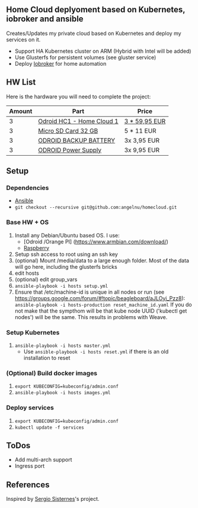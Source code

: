 ## Home Cloud deplyoment based on Kubernetes, iobroker and ansible

Creates/Updates my private cloud based on Kubernetes and deploy my services on it.

* Support HA Kubernetes cluster on ARM (Hybrid with Intel will be added)
* Use Glusterfs for persistent volumes (see gluster service)
* Deploy [Iobroker](https://github.com/ioBroker/ioBroker) for home automation

## HW List

Here is the hardware you will need to complete the project:

| Amount | Part | Price |
| ------ | ---- | ----- |
| 3 | [Odroid HC1 - Home Cloud 1](http://www.hardkernel.com/main/products/prdt_info.php?g_code=G150229074080) | [3 * 59,95 EUR](https://www.pollin.de/p/odroid-hc1-einplatinen-computer-fuer-nas-und-cluster-anwendungen-810766) |
| 3 | [Micro SD Card 32 GB](http://amzn.eu/5IMqzRx) | 5 * 11 EUR |
| 3 | [ODROID BACKUP BATTERY](https://www.pollin.de/p/odroid-backup-battery-810319) | 3x 3,95 EUR |
| 3 | [ODROID Power Supply](https://www.pollin.de/p/steckernetzteil-xing-yuan-xy-0504000-e-5-v-4-a-351773) | 3x 9,95 EUR |


## Setup

### Dependencies
* [Ansible](https://www.ansible.com/)
* `git checkout --recursive git@github.com:angelnu/homecloud.git`

### Base HW + OS
1. Install any Debian/Ubuntu based OS. I use:
   - [Odroid /Orange PI] (https://www.armbian.com/download/)
   - [Raspberry](https://github.com/hypriot/image-builder-rpi/releases/)
2. Setup ssh access to root using an ssh key
3. (optional) Mount /media/data to a large enough folder. Most of the data will go here, including the glusterfs bricks
4. edit hosts
5. (optional) edit group_vars
6. `ansible-playbook -i hosts setup.yml`
7. Ensure that /etc/machine-id is unique in all nodes or run (see https://groups.google.com/forum/#!topic/beagleboard/aJLOyi_Pzz8):
   `ansible-playbook -i hosts-production reset_machine_id.yaml`
   If you do not make that the sympthom will be that kube node UUID ('kubectl get nodes') will be the same. This results in problems with Weave.


### Setup Kubernetes
1. `ansible-playbook -i hosts master.yml`
   - Use `ansible-playbook -i hosts reset.yml` if there is an old installation to reset

### (Optional) Build docker images
1. `export KUBECONFIG=kubeconfig/admin.conf`
2.  `ansible-playbook -i hosts images.yml`

### Deploy services
1. `export KUBECONFIG=kubeconfig/admin.conf`
2. `kubectl update -f services`

## ToDos
* Add multi-arch support
* Ingress port


## References

Inspired by [Sergio Sisternes](https://github.com/sesispla/kubernetes-raspberry-pi)'s project.
